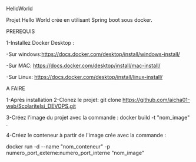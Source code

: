 HelloWorld

Projet Hello World crée en utilisant Spring boot sous docker.

PREREQUIS


1-Installez Docker Desktop :

-Sur windows:https://docs.docker.com/desktop/install/windows-install/

-Sur MAC: https://docs.docker.com/desktop/install/mac-install/

-Sur Linux: https://docs.docker.com/desktop/install/linux-install/

A FAIRE

1-Après installation 2-Clonez le projet: git clone https://github.com/aicha01-web/ScolariteIsi_DEVOPS.git

3-Créez l'image du projet avec la commande : docker build -t "nom_image" .

4-Créez le conteneur à partir de l'image crée avec la commande :

docker run -d --name "nom_conteneur" -p numero_port_externe:numero_port_interne "nom_image"
